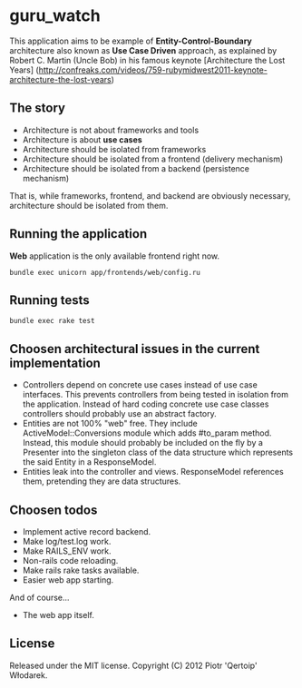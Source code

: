 # guru_watch

This application aims to be example of __Entity-Control-Boundary__ architecture
also known as __Use Case Driven__ approach,
as explained by Robert C. Martin (Uncle Bob) in his famous keynote
[Architecture the Lost Years] (http://confreaks.com/videos/759-rubymidwest2011-keynote-architecture-the-lost-years)

## The story

 * Architecture is not about frameworks and tools
 * Architecture is about __use cases__
 * Architecture should be isolated from frameworks
 * Architecture should be isolated from a frontend (delivery mechanism)
 * Architecture should be isolated from a backend (persistence mechanism)

That is, while frameworks, frontend, and backend are obviously necessary,
architecture should be isolated from them.

## Running the application

__Web__ application is the only available frontend right now.

    bundle exec unicorn app/frontends/web/config.ru

## Running tests

    bundle exec rake test

## Choosen architectural issues in the current implementation

 * Controllers depend on concrete use cases instead of use case interfaces.
   This prevents controllers from being tested in isolation from the application.
   Instead of hard coding concrete use case classes controllers should probably
   use an abstract factory.
 * Entities are not 100% "web" free.
   They include ActiveModel::Conversions module which adds #to_param method.
   Instead, this module should probably be included on the fly by a Presenter
   into the singleton class of the data structure which represents the said
   Entity in a ResponseModel.
 * Entities leak into the controller and views.
   ResponseModel references them, pretending they are data structures.

## Choosen todos

 * Implement active record backend.
 * Make log/test.log work.
 * Make RAILS_ENV work.
 * Non-rails code reloading.
 * Make rails rake tasks available.
 * Easier web app starting.

And of course...

 * The web app itself.

## License

Released under the MIT license. Copyright (C) 2012 Piotr 'Qertoip' Włodarek.
